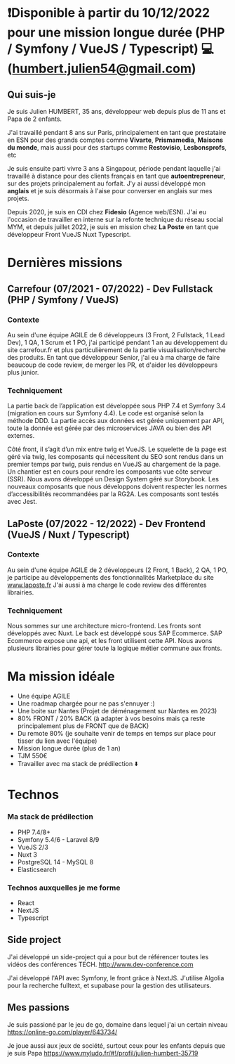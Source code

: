 # ❗️Disponible à partir du 10/12/2022 pour une mission longue durée (PHP / Symfony / VueJS / Typescript) 💻 (humbert.julien54@gmail.com)

## Qui suis-je

Je suis Julien HUMBERT, 35 ans, développeur web depuis plus de 11 ans et Papa de 2 enfants.

J'ai travaillé pendant 8 ans sur Paris, principalement en tant que prestataire en ESN pour des grands comptes comme **Vivarte**, **Prismamedia**, **Maisons du monde**, mais aussi pour des startups comme **Restovisio**, **Lesbonsprofs**, etc

Je suis ensuite parti vivre 3 ans à Singapour, période pendant laquelle j'ai travaillé à distance pour des clients français en tant que **autoentrepreneur**, sur des projets principalement au forfait. J'y ai aussi développé mon **anglais** et je suis désormais à l'aise pour converser en anglais sur mes projets.

Depuis 2020, je suis en CDI chez **Fidesio** (Agence web/ESN). J'ai eu l'occasion de travailler en interne sur la refonte technique du réseau social MYM, et depuis juillet 2022, je suis en mission chez **La Poste** en tant que développeur Front VueJS Nuxt Typescript.

# Dernières missions

## Carrefour (07/2021 - 07/2022) - Dev Fullstack (PHP / Symfony / VueJS)

### Contexte

Au sein d'une équipe AGILE de 6 développeurs (3 Front, 2 Fullstack, 1 Lead Dev), 1 QA, 1 Scrum et 1 PO, j'ai participé pendant 1 an au développement du site carrefour.fr et plus particulièrement de la partie visualisation/recherche des produits.
En tant que développeur Senior, j'ai eu à ma charge de faire beaucoup de code review, de merger les PR, et d'aider les développeurs plus junior.

### Techniquement

La partie back de l’application est développée sous PHP 7.4 et Symfony 3.4 (migration en cours sur Symfony 4.4). Le code est organisé selon la méthode DDD. La partie accès aux données est gérée uniquement par API, toute la donnée est gérée par des microservices JAVA ou bien des API externes.

Côté front, il s’agit d’un mix entre twig et VueJS. Le squelette de la page est géré via twig, les composants qui nécessitent du SEO sont rendus dans un premier temps par twig, puis rendus en VueJS au chargement de la page. Un chantier est en cours pour rendre les composants vue côte serveur (SSR).
Nous avons développé un Design System géré sur Storybook. Les nouveaux composants que nous développons doivent respecter les normes d’accessibilités recommandées par la RG2A.
Les composants sont testés avec Jest.

## LaPoste (07/2022 - 12/2022) - Dev Frontend (VueJS / Nuxt / Typescript)

### Contexte

Au sein d'une équipe AGILE de 2 développeurs (2 Front, 1 Back), 2 QA, 1 PO, je participe au développements des fonctionnalités Marketplace du site www.laposte.fr
J'ai aussi à ma charge le code review des différentes librairies.

### Techniquement

Nous sommes sur une architecture micro-frontend. Les fronts sont développés avec Nuxt. Le back est développé sous SAP Ecommerce. SAP Ecommerce expose une api, et les front utilisent cette API.
Nous avons plusieurs librairies pour gérer toute la logique métier commune aux fronts.

# Ma mission idéale

- Une équipe AGILE
- Une roadmap chargée pour ne pas s'ennuyer :)
- Une boite sur Nantes (Projet de déménagement sur Nantes en 2023)
- 80% FRONT / 20% BACK (à adapter à vos besoins mais ça reste principalement plus de FRONT que de BACK)
- Du remote 80% (je souhaite venir de temps en temps sur place pour tisser du lien avec l'équipe)
- Mission longue durée (plus de 1 an)
- TJM 550€
- Travailler avec ma stack de prédilection ⬇️

# Technos

### Ma stack de prédilection

- PHP 7.4/8+
- Symfony 5.4/6 - Laravel 8/9
- VueJS 2/3
- Nuxt 3
- PostgreSQL 14 - MySQL 8
- Elasticsearch

### Technos auxquelles je me forme

- React
- NextJS
- Typescript

## Side project

J'ai développé un side-project qui a pour but de référencer toutes les vidéos des conférences TECH.
http://www.dev-conference.com

J'ai développé l'API avec Symfony, le front grâce à NextJS. J'utilise Algolia pour la recherche fulltext, et supabase pour la gestion des utilisateurs.

## Mes passions

Je suis passioné par le jeu de go, domaine dans lequel j'ai un certain niveau https://online-go.com/player/643734/

Je joue aussi aux jeux de société, surtout ceux pour les enfants depuis que je suis Papa https://www.myludo.fr/#!/profil/julien-humbert-35719
